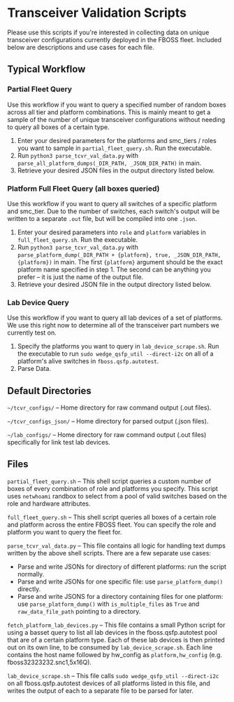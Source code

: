# Transceiver Validation Scripts

Please use this scripts if you're interested in collecting data on unique transceiver configurations currently deployed in the FBOSS fleet. Included below are descriptions and use cases for each file.

## Typical Workflow

### Partial Fleet Query
Use this workflow if you want to query a specified number of random boxes across all tier and platform combinations. This is mainly meant to get a sample of the number of unique transceiver configurations without needing to query all boxes of a certain type.

1. Enter your desired parameters for the platforms and smc_tiers / roles you want to sample in `partial_fleet_query.sh`. Run the executable.
2. Run `python3 parse_tcvr_val_data.py` with `parse_all_platform_dumps(_DIR_PATH, _JSON_DIR_PATH)` in main.
3. Retrieve your desired JSON files in the output directory listed below.

### Platform Full Fleet Query (all boxes queried)
Use this workflow if you want to query all switches of a specific platform and smc_tier. Due to the number of switches, each switch's output will be written to a separate `.out` file, but will be compiled into one `.json`.

1. Enter your desired parameters into `role` and `platform` variables in `full_fleet_query.sh`. Run the executable.
2. Run `python3 parse_tcvr_val_data.py` with `parse_platform_dump(_DIR_PATH + {platform}, true, _JSON_DIR_PATH, {platform})` in main. The first `{platform}` argument should be the exact platform name specified in step 1. The second can be anything you prefer – it is just the name of the output file.
3. Retrieve your desired JSON file in the output directory listed below.

### Lab Device Query
Use this workflow if you want to query all lab devices of a set of platforms. We use this right now to determine all of the transceiver part numbers we currently test on.

1. Specify the platforms you want to query in `lab_device_scrape.sh`. Run the executable to run `sudo wedge_qsfp_util --direct-i2c` on all of a platform's alive switches in `fboss.qsfp.autotest`.
2. Parse Data.

## Default Directories
`~/tcvr_configs/` – Home directory for raw command output (.out files).

`~/tcvr_configs_json/` – Home directory for parsed output (.json files).

`~/lab_configs/` – Home directory for raw command output (.out files) specifically for link test lab devices.

## Files
`partial_fleet_query.sh` – This shell script queries a custom number of boxes of every combination of role and platforms you specify. This script uses `netwhoami` randbox to select from a pool of valid switches based on the role and hardware attributes.

`full_fleet_query.sh` – This shell script queries all boxes of a certain role and platform across the entire FBOSS fleet. You can specify the role and platform you want to query the fleet for.

`parse_tcvr_val_data.py` – This file contains all logic for handling text dumps written by the above shell scripts. There are a few separate use cases:
- Parse and write JSONs for directory of different platforms: run the script normally.
- Parse and write JSONs for one specific file: use `parse_platform_dump()` directly.
- Parse and write JSONS for a directory containing files for one platform: use `parse_platform_dump()` with `is_multiple_files` as `True` and `raw_data_file_path` pointing to a directory.

`fetch_platform_lab_devices.py` – This file contains a small Python script for using a basset query to list all lab devices in the fboss.qsfp.autotest pool that are of a certain platform type. Each of these lab devices is then printed out on its own line, to be consumed by `lab_device_scrape.sh`. Each line contains the host name followed by hw_config as `platform,hw_config` (e.g. fboss32323232.snc1,5x16Q).

`lab_device_scrape.sh` – This file calls `sudo wedge_qsfp_util --direct-i2c` on all fboss.qsfp.autotest devices of all platforms listed in this file, and writes the output of each to a separate file to be parsed for later.
